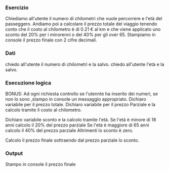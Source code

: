 ### Esercizio
Chiediamo all'utente il numero di chilometri che vuole percorrere e l'età del passeggero.
Andiamo poi a calcolare il prezzo totale del viaggio tenendo conto che il costo al chilometro è di 0.21 € al km 
e che viene applicato uno sconto del 20% per i minorenni o del 40% per gli over 65. 
Stampiamo in console il prezzo finale con 2 cifre decimali.

### Dati
chiedo all'utente il numero di chilometri e la salvo.
chiedo all'utente l'età e la salvo.

### Esecuzione logica
BONUS: Ad ogni richiesta controllo se l'utennte ha inserito dei numeri, se non lo sono ,stampo in console un messaggio appropriato.
Dichiaro variabile per il  prezzo totale.
Dichiaro variabile per il  prezzo Parziale e la calcolo tramite il costo al chilometro.

Dichiaro variabile sconto e la calcolo tramite l'età.
Se l'età è minore di 18 anni calcolo il 20% del prezzo parziale
Se l'età è maggiore di 65 anni calcolo il 40% del prezzo parziale
Altrimenti lo sconto è zero.

Calcolo il prezzo finale sottraendo dal prezzo parziale lo sconto.

### Output
Stampo in console  il prezzo finale